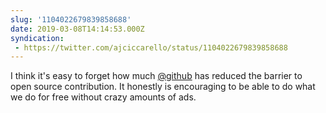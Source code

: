 ```yaml
---
slug: '1104022679839858688'
date: 2019-03-08T14:14:53.000Z
syndication:
 - https://twitter.com/ajciccarello/status/1104022679839858688
---
```


I think it's easy to forget how much [@github](https://twitter.com/github) has reduced the barrier to open source contribution. It honestly is encouraging to be able to do what we do for free without crazy amounts of ads.
